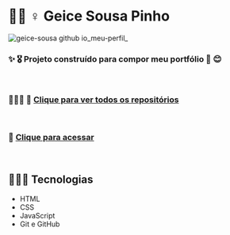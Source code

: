 ﻿
# 👩🏿 ♀️ Geice Sousa Pinho

![geice-sousa github io_meu-perfil_](https://user-images.githubusercontent.com/109318160/206526643-61fb3619-3db9-42cc-ab68-a8fdf88ecbef.png)


### ✨ 🎖️ Projeto construído para compor meu portfólio 🌺 😊

<br>

### 👩🏾‍💼 💼 [Clique para ver todos os repositórios](https://github.com/Geice-Sousa?tab=repositories)

<br>

### 🎯 [Clique para acessar](https://geice-sousa.github.io/meu-perfil/)

<br>

## 👩🏾‍💻 Tecnologias
- HTML
- CSS
- JavaScript
- Git e GitHub
